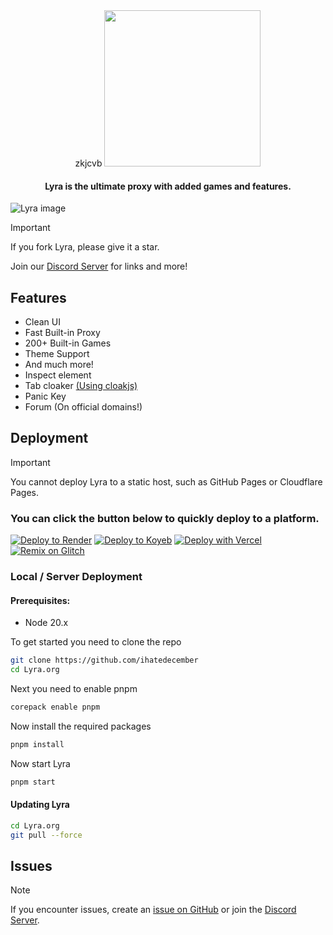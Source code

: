 <div align=center>
zkjcvb
<img src="https://github.com/ihatedecember/blob/main/public/media/LLBIG.svg" height="250px">
<h4 align="center">Lyra is the ultimate proxy with added games and features.</h4>
</div>

![Lyra image](https://i.imgur.com/j3QKeVE.png)

> [!IMPORTANT]
> If you fork Lyra, please give it a star.

Join our [Discord Server](https://dsc.gg/parcoil) for links and more!

## Features

- Clean UI
- Fast Built-in Proxy
- 200+ Built-in Games
- Theme Support
- And much more!
- Inspect element
- Tab cloaker [(Using cloakjs)](https://github.com/Parcoil/cloak)
- Panic Key
- Forum (On official domains!)

## Deployment

> [!IMPORTANT]
> You cannot deploy Lyra to a static host, such as GitHub Pages or Cloudflare Pages.

### You can click the button below to quickly deploy to a platform.

[![Deploy to Render](https://binbashbanana.github.io/deploy-buttons/buttons/remade/render.svg)](https://render.com/deploy?repo=https://github.com/ihatedecember)
[![Deploy to Koyeb](https://binbashbanana.github.io/deploy-buttons/buttons/remade/koyeb.svg)](https://app.koyeb.com/deploy?type=git&repository=github.com/Parcoil/Lyra.org&branch=main&name=Lyra)
[![Deploy with Vercel](https://binbashbanana.github.io/deploy-buttons/buttons/remade/vercel.svg)](https://vercel.com/new/clone?repositoryurl=https://github.com/ihatedecember)
<a target="_blank" href="https://glitch.com/edit/#!/import/github/parcoil/Lyra.org"><img alt="Remix on Glitch" src="https://binbashbanana.github.io/deploy-buttons/buttons/remade/glitch.svg"></a>

### Local / Server Deployment

#### Prerequisites:

- Node 20.x

To get started you need to clone the repo

```bash
git clone https://github.com/ihatedecember
cd Lyra.org
```

Next you need to enable pnpm

```bash
corepack enable pnpm 
```

Now install the required packages

```bash
pnpm install
```

Now start Lyra

```bash
pnpm start
```

#### Updating Lyra

```bash
cd Lyra.org
git pull --force
```

## Issues

> [!NOTE]
> If you encounter issues, create an [issue on GitHub](https://github.com/ihatedecember/issues/new) or join the [Discord Server](https://dsc.gg/parcoil).
